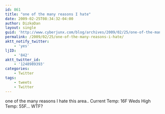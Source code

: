 ```yaml
---
id: 861
title: "one of the many reasons I hate"
date: 2009-02-25T08:34:32-04:00
author: DizkoDan
layout: single
guid: 'http://www.cyberjunx.com/blog/archives/2009/02/25/one-of-the-many-reasons-i-hate/'
permalink: /2009/02/25/one-of-the-many-reasons-i-hate/
aktt_notify_twitter:
    - 'yes'
ljID:
    - '842'
aktt_twitter_id:
    - '1248989393'
categories:
    - Twitter
tags:
    - tweets
    - Twitter
---
```


one of the many reasons I hate this area.. Current Temp: 16F Weds High Temp: 55F… WTF?